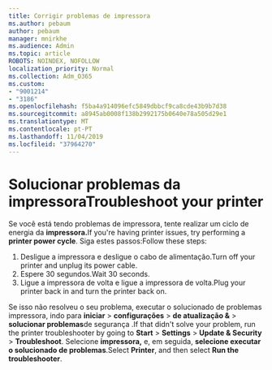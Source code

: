 ```yaml
---
title: Corrigir problemas de impressora
ms.author: pebaum
author: pebaum
manager: mnirkhe
ms.audience: Admin
ms.topic: article
ROBOTS: NOINDEX, NOFOLLOW
localization_priority: Normal
ms.collection: Adm_O365
ms.custom:
- "9001214"
- "3186"
ms.openlocfilehash: f5ba4a914096efc5849dbbcf9ca8cde43b9b7d38
ms.sourcegitcommit: a8945ab0008f138b2992175b0640e78a505d29e1
ms.translationtype: MT
ms.contentlocale: pt-PT
ms.lasthandoff: 11/04/2019
ms.locfileid: "37964270"
---
```

# <a name="troubleshoot-your-printer"></a><span data-ttu-id="2932d-102">Solucionar problemas da impressora</span><span class="sxs-lookup"><span data-stu-id="2932d-102">Troubleshoot your printer</span></span>

<span data-ttu-id="2932d-103">Se você está tendo problemas de impressora, tente realizar um ciclo de energia da **impressora.**</span><span class="sxs-lookup"><span data-stu-id="2932d-103">If you're having printer issues, try performing a **printer power cycle**.</span></span> <span data-ttu-id="2932d-104">Siga estes passos:</span><span class="sxs-lookup"><span data-stu-id="2932d-104">Follow these steps:</span></span>

1. <span data-ttu-id="2932d-105">Desligue a impressora e desligue o cabo de alimentação.</span><span class="sxs-lookup"><span data-stu-id="2932d-105">Turn off your printer and unplug its power cable.</span></span>
2. <span data-ttu-id="2932d-106">Espere 30 segundos.</span><span class="sxs-lookup"><span data-stu-id="2932d-106">Wait 30 seconds.</span></span>
3. <span data-ttu-id="2932d-107">Ligue a impressora de volta e ligue a impressora de volta.</span><span class="sxs-lookup"><span data-stu-id="2932d-107">Plug your printer back in and turn the printer back on.</span></span>

<span data-ttu-id="2932d-108">Se isso não resolveu o seu problema, executar o solucionado de problemas impressora, indo para **iniciar** > **configurações** > **de atualização &** > **solucionar problemas**de segurança .</span><span class="sxs-lookup"><span data-stu-id="2932d-108">If that didn't solve your problem, run the printer troubleshooter by going to **Start** > **Settings** > **Update & Security** > **Troubleshoot**.</span></span> <span data-ttu-id="2932d-109">Selecione **impressora,** e, em seguida, **selecione executar o solucionado de problemas**.</span><span class="sxs-lookup"><span data-stu-id="2932d-109">Select **Printer**, and then select **Run the troubleshooter**.</span></span>
